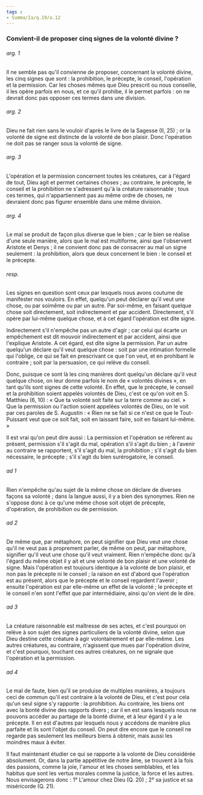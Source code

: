 ```yaml
---
tags : 
- Summa/Ia/q.19/a.12
---
```


### Convient-il de proposer cinq signes de la volonté divine ?

###### arg. 1
Il ne semble pas qu'il convienne de proposer, concernant la volonté divine, les cinq signes que sont : la prohibition, le précepte, le conseil, l'opération et la permission. Car les choses mêmes que Dieu prescrit ou nous conseille, il les opère parfois en nous, et ce qu'il prohibe, il le permet parfois : on ne devrait donc pas opposer ces termes dans une division. 

###### arg. 2
Dieu ne fait rien sans le vouloir d'après le livre de la Sagesse (Il, 25) ; or la volonté de signe est distincte de la volonté de bon plaisir. Donc l'opération ne doit pas se ranger sous la volonté de signe. 

###### arg. 3
L'opération et la permission concernent toutes les créatures, car à l'égard de tout, Dieu agit et permet certaines choses ; au contraire, le précepte, le conseil et la prohibition ne s'adressent qu'à la créature raisonnable ; tous ces termes, qui n'appartiennent pas au même ordre de choses, ne devraient donc pas figurer ensemble dans une même division. 

###### arg. 4
Le mal se produit de façon plus diverse que le bien ; car le bien se réalise d'une seule manière, alors que le mal est multiforme, ainsi que l'observent Aristote et Denys ; il ne convient donc pas de consacrer au mal un signe seulement : la prohibition, alors que deux concernent le bien : le conseil et le précepte. 

###### resp.
Les signes en question sont ceux par lesquels nous avons coutume de manifester nos vouloirs. En effet, quelqu'un peut déclarer qu'il veut une chose, ou par soimême ou par un autre. Par soi-même, en faisant quelque chose soit directement, soit indirectement et par accident. Directement, s'il opère par lui-même quelque chose, et à cet égard l'opération est dite signe. 

Indirectement s'il n'empêche pas un autre d'agir ; car celui qui écarte un empêchement est dit mouvoir indirectement et par accident, ainsi que l'explique Aristote. A cet égard, est dite signe la permission. Par un autre quelqu'un déclare qu'il veut quelque chose : soit par une intimation formelle qui l'oblige, ce qui se fait en prescrivant ce que l'on veut, et en prohibant le contraire ; soit par la persuasion, ce qui relève du conseil. 

Donc, puisque ce sont là les cinq manières dont quelqu'un déclare qu'il veut quelque chose, on leur donne parfois le nom de « volontés divines », en tant qu'ils sont signes de cette volonté. En effet, que le précepte, le conseil et la prohibition soient appelés volontés de Dieu, c'est ce qu'on voit en S. Matthieu (6, 10) : « Que ta volonté soit faite sur la terre comme au ciel. » Que la permission ou l'action soient appelées volontés de Dieu, on le voit par ces paroles de S. Augustin : « Rien ne se fait si ce n'est ce que le Tout-Puissant veut que ce soit fait, soit en laissant faire, soit en faisant lui-même. » 

Il est vrai qu'on peut dire aussi : La permission et l'opération se réfèrent au présent, permission s'il s'agit du mal, opération s'il s'agit du bien ; à l'avenir au contraire se rapportent, s'il s'agit du mal, la prohibition ; s'il s'agit du bien nécessaire, le précepte ; s'il s'agit du bien surérogatoire, le conseil. 

###### ad 1
Rien n'empêche qu'au sujet de la même chose on déclare de diverses façons sa volonté ; dans la langue aussi, il y a bien des synonymes. Rien ne s'oppose donc à ce qu'une même chose soit objet de précepte, d'opération, de prohibition ou de permission. 

###### ad 2
De même que, par métaphore, on peut signifier que Dieu veut une chose qu'il ne veut pas à proprement parler, de même on peut, par métaphore, signifier qu'il veut une chose qu'il veut vraiment. Rien n'empêche donc qu'à l'égard du même objet il y ait et une volonté de bon plaisir et une volonté de signe. Mais l'opération est toujours identique à la volonté de bon plaisir, et non pas le précepte ni le conseil ; la raison en est d'abord que l'opération est au présent, alors que le précepte et le conseil regardent l'avenir ; ensuite l'opération est par elle-même un effet de la volonté ; le précepte et le conseil n'en sont l'effet que par intermédiaire, ainsi qu'on vient de le dire. 

###### ad 3
La créature raisonnable est maîtresse de ses actes, et c'est pourquoi on relève à son sujet des signes particuliers de la volonté divine, selon que Dieu destine cette créature à agir volontairement et par elle-même. Les autres créatures, au contraire, n'agissent que mues par l'opération divine, et c'est pourquoi, touchant ces autres créatures, on ne signale que l'opération et la permission. 

###### ad 4
Le mal de faute, bien qu'il se produise de multiples manières, a toujours ceci de commun qu'il est contraire à la volonté de Dieu, et c'est pour cela qu'un seul signe s'y rapporte : la prohibition. Au contraire, les biens ont avec la bonté divine des rapports divers ; car il en est sans lesquels nous ne pouvons accéder au partage de la bonté divine, et à leur égard il y a le précepte. Il en est d'autres par lesquels nous y accédons de manière plus parfaite et ils sont l'objet du conseil. On peut dire encore que le conseil ne regarde pas seulement les meilleurs biens à obtenir, mais aussi les moindres maux à éviter. 

Il faut maintenant étudier ce qui se rapporte à la volonté de Dieu considérée absolument. Or, dans la partie appétitive de notre âme, se trouvent à la fois des passions, comme la joie, l'amour et les choses semblables, et les habitus que sont les vertus morales comme la justice, la force et les autres. Nous envisagerons donc : 1° L'amour chez Dieu (Q. 20) ; 2° sa justice et sa miséricorde (Q. 21). 





